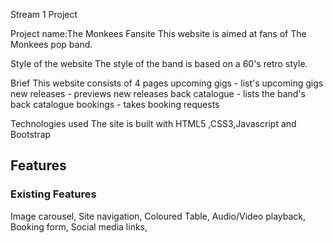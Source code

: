 Stream 1 Project

Project name:The Monkees Fansite
This website is aimed at fans of The Monkees pop band.

Style of the website
The style of the band is based on a 60's retro style.
  
Brief
This website consists of 4 pages
upcoming gigs - list's upcoming gigs
new releases - previews new releases
back catalogue - lists the band's back catalogue 
bookings - takes booking requests
  
Technologies used
The site is built with HTML5 ,CSS3,Javascript and Bootstrap 

## Features
### Existing Features
Image carousel,
Site navigation, 
Coloured Table,
Audio/Video playback,
Booking form,
Social media links, 
 

 